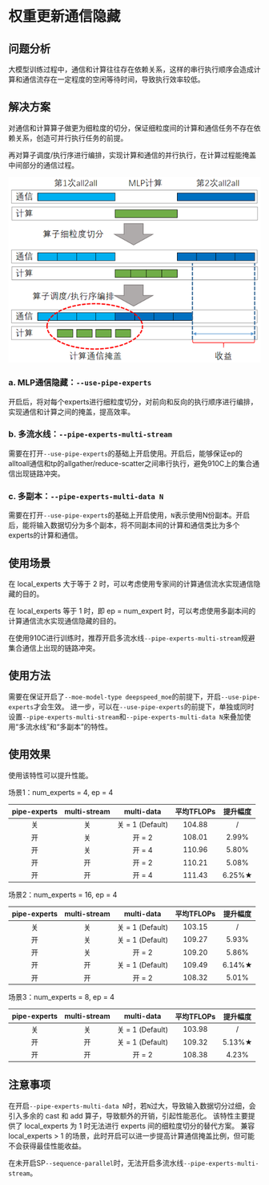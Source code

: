 # 权重更新通信隐藏

## 问题分析

大模型训练过程中，通信和计算往往存在依赖关系，这样的串行执行顺序会造成计算和通信流存在一定程度的空闲等待时间，导致执行效率较低。

## 解决方案

对通信和计算算子做更为细粒度的切分，保证细粒度间的计算和通信任务不存在依赖关系，创造可并行执行任务的前提。

再对算子调度/执行序进行编排，实现计算和通信的并行执行，在计算过程能掩盖中间部分的通信过程。

![原理图](../../sources/images/pipeline_experts.png)

### a. MLP通信隐藏：`--use-pipe-experts`
开启后，将对每个experts进行细粒度切分，对前向和反向的执行顺序进行编排，实现通信和计算之间的掩盖，提高效率。

### b. 多流水线：`--pipe-experts-multi-stream`
需要在打开`--use-pipe-experts`的基础上开启使用。开启后，能够保证ep的alltoall通信和tp的allgather/reduce-scatter之间串行执行，避免910C上的集合通信出现链路冲突。

### c. 多副本：`--pipe-experts-multi-data N`
需要在打开`--use-pipe-experts`的基础上开启使用，`N`表示使用N份副本。开启后，能将输入数据切分为多个副本，将不同副本间的计算和通信类比为多个experts的计算和通信。

## 使用场景

在 local_experts 大于等于 2 时，可以考虑使用专家间的计算通信流水实现通信隐藏的目的。

在 local_experts 等于 1 时，即 ep = num_expert 时，可以考虑使用多副本间的计算通信流水实现通信隐藏的目的。

在使用910C进行训练时，推荐开启多流水线`--pipe-experts-multi-stream`规避集合通信上出现的链路冲突。

## 使用方法

需要在保证开启了`--moe-model-type deepspeed_moe`的前提下，开启`--use-pipe-experts`才会生效。
进一步，可以在`--use-pipe-experts`的前提下，单独或同时设置`--pipe-experts-multi-stream`和`--pipe-experts-multi-data N`来叠加使用“多流水线”和“多副本”的特性。

## 使用效果

使用该特性可以提升性能。

场景1：num_experts = 4, ep = 4

| pipe-experts | multi-stream |   multi-data    | 平均TFLOPs |  提升幅度  |
|:------------:|:------------:|:---------------:|:--------:|:------:|
|      关       |      关       | 关 = 1 (Default) |  104.88  |   /    |
|      开       |      关       |      开 = 2      |  108.01  | 2.99%  |
|      开       |      关       |      开 = 4      |  110.96  | 5.80%  |
|      开       |      开       |      开 = 2      |  110.21  | 5.08%  |
|      开       |      开       |      开 = 4      |  111.43  | 6.25%★ |

场景2：num_experts = 16, ep = 4

| pipe-experts | multi-stream |   multi-data    | 平均TFLOPs |  提升幅度  |
|:------------:|:------------:|:---------------:|:--------:|:------:|
|      关       |      关       | 关 = 1 (Default) |  103.15  |   /    |
|      开       |      关       | 关 = 1 (Default) |  109.27  | 5.93%  |
|      开       |      关       |      开 = 2      |  109.20  | 5.86%  |
|      开       |      开       | 关 = 1 (Default) |  109.49  | 6.14%★ |
|      开       |      开       |      开 = 2      |  108.32  | 5.01%  |

场景3：num_experts = 8, ep = 4

| pipe-experts | multi-stream |   multi-data    | 平均TFLOPs |  提升幅度   |
|:------------:|:------------:|:---------------:|:--------:|:-------:|
|      关       |      关       | 关 = 1 (Default) |  103.98  |    /    |
|      开       |      开       | 关 = 1 (Default) |  109.32  | 5.13%★  |
|      开       |      开       |      开 = 2      |  108.38  |  4.23%  |

## 注意事项

在开启`--pipe-experts-multi-data N`时，若`N`过大，导致输入数据切分过细，会引入多余的 cast 和 add 算子，导致额外的开销，引起性能恶化。
该特性主要提供了 local_experts 为 1 时无法进行 experts 间的细粒度切分的替代方案。
兼容 local_experts > 1 的场景，此时开启可以进一步提高计算通信掩盖比例，但可能不会获得最佳性能收益。

在未开启SP`--sequence-parallel`时，无法开启多流水线`--pipe-experts-multi-stream`。
